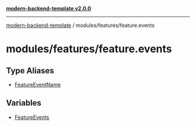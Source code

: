 [**modern-backend-template v2.0.0**](../../../README.md)

***

[modern-backend-template](../../../modules.md) / modules/features/feature.events

# modules/features/feature.events

## Type Aliases

- [FeatureEventName](type-aliases/FeatureEventName.md)

## Variables

- [FeatureEvents](variables/FeatureEvents.md)
